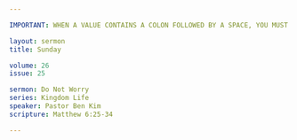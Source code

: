 ```yaml
---

IMPORTANT: WHEN A VALUE CONTAINS A COLON FOLLOWED BY A SPACE, YOU MUST USE &#58;

layout: sermon
title: Sunday

volume: 26
issue: 25

sermon: Do Not Worry
series: Kingdom Life
speaker: Pastor Ben Kim
scripture: Matthew 6:25-34

---
```

